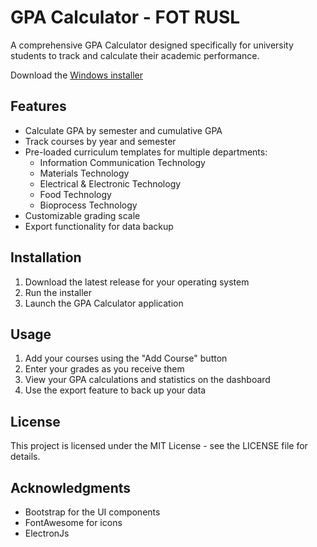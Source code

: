 # GPA Calculator - FOT RUSL

A comprehensive GPA Calculator designed specifically for university students to track and calculate their academic performance.

 Download the [Windows installer](https://github.com/SunethUdayanga/GPA-Calculator-for-RUSL-FOT/releases/download/2.4.567/GPACalx64.exe)

## Features

- Calculate GPA by semester and cumulative GPA
- Track courses by year and semester
- Pre-loaded curriculum templates for multiple departments:
  - Information Communication Technology
  - Materials Technology
  - Electrical & Electronic Technology
  - Food Technology
  - Bioprocess Technology
- Customizable grading scale
- Export functionality for data backup


## Installation

1. Download the latest release for your operating system
2. Run the installer
3. Launch the GPA Calculator application

## Usage

1. Add your courses using the "Add Course" button
2. Enter your grades as you receive them
3. View your GPA calculations and statistics on the dashboard
4. Use the export feature to back up your data

## License

This project is licensed under the MIT License - see the LICENSE file for details.

## Acknowledgments

- Bootstrap for the UI components
- FontAwesome for icons
- ElectronJs
